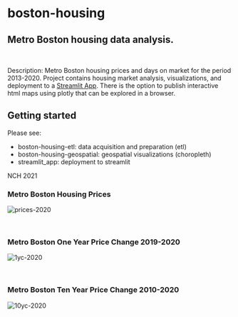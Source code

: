 # boston-housing

## Metro Boston housing data analysis.   

&nbsp;

Description:
Metro Boston housing prices and days on market for the period 2013-2020. Project contains housing market analysis, visualizations, and deployment to a [Streamlit App](https://share.streamlit.io/nchowes/boston-housing/main). There is the option to publish interactive html maps using plotly that can be explored in a browser.


## Getting started

Please see: 
+ boston-housing-etl: data acquisition and preparation (etl)
+ boston-housing-geospatial: geospatial visualizations (choropleth)
+ streamlit_app: deployment to streamlit

NCH 2021 

### Metro Boston Housing Prices 
![prices-2020](sample/2020-boston-housing-median.svg)

&nbsp;

### Metro Boston One Year Price Change 2019-2020
![1yc-2020](sample/boston-housing-1yc.svg)

&nbsp;

### Metro Boston Ten Year Price Change 2010-2020
![10yc-2020](sample/boston-housing-10yc.svg)